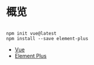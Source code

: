 # 概览

```shell

npm init vue@latest
npm install --save element-plus
```

+ [Vue](https://vuejs.org/)
+ [Element Plus](https://element-plus.gitee.io/zh-CN/)
